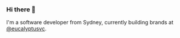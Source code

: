 ### Hi there 👋

I'm a software developer from Sydney, currently building brands at [@eucalyptusvc](https://www.eucalyptus.vc.). 
